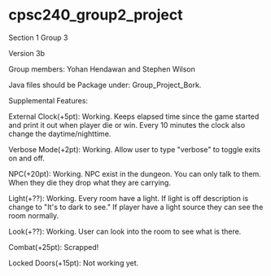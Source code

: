 # cpsc240_group2_project
Section 1 Group 3

Version 3b

Group members: Yohan Hendawan and Stephen Wilson

Java files should be Package under: Group_Project_Bork.

Supplemental Features:

External Clock(+5pt): Working. Keeps elapsed time since the game started and print it out when player die or win. Every 10 minutes the clock also change the daytime/nighttime.

Verbose Mode(+2pt): Working. Allow user to type "verbose" to toggle exits on and off.

NPC(+20pt): Working. NPC exist in the dungeon. You can only talk to them. When they die they drop what they are carrying.

Light(+??): Working. Every room have a light. If light is off description is change to "It's to dark to see." If player have a light source they can see the room normally.

Look(+??): Working. User can look into the room to see what is there.

Combat(+25pt): Scrapped!

Locked Doors(+15pt): Not working yet.